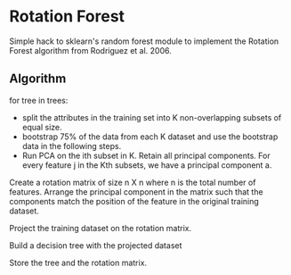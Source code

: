 Rotation Forest
===============
Simple hack to sklearn's random forest module to implement the Rotation Forest algorithm from Rodriguez et al. 2006.


Algorithm
---------
for tree in trees:
- split the attributes in the training set into K non-overlapping subsets of equal size.
- bootstrap 75% of the data from each K dataset and use the bootstrap data in the following steps.
- Run PCA on the ith subset in K. Retain all principal components. For every feature j in the Kth subsets, we have a principal component a.

Create a rotation matrix of size n X n where n is the total number of features. Arrange
the principal component in the matrix such that the components match the position of the feature in the original training dataset.

Project the training dataset on the rotation matrix.

Build a decision tree with the projected dataset

Store the tree and the rotation matrix.
